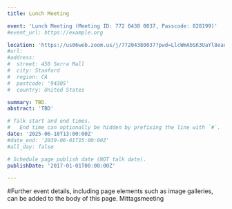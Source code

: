 ```yaml
---
title: Lunch Meeting

event: 'Lunch Meeting (Meeting ID: 772 0438 0037, Passcode: 828199)'
#event_url: https://example.org

location: 'https://us06web.zoom.us/j/77204380037?pwd=LlcWmAbSK3UaYl8eau5UvGCORlbwjG.1'
#url:  
#address:
#  street: 450 Serra Mall
#  city: Stanford
#  region: CA
#  postcode: '94305'
#  country: United States

summary: TBD.
abstract: 'TBD'

# Talk start and end times.
#   End time can optionally be hidden by prefixing the line with `#`.
date: '2025-06-10T13:00:00Z'
#date_end: '2030-06-01T15:00:00Z'
#all_day: false

# Schedule page publish date (NOT talk date).
publishDate: '2017-01-01T00:00:00Z'

---
```


#Further event details, including page elements such as image galleries, can be added to the body of this page.
Mittagsmeeting
